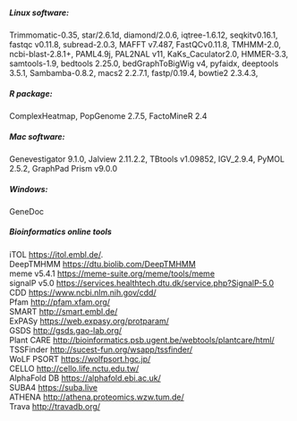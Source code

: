 ##### Linux software:  
Trimmomatic-0.35, star/2.6.1d, diamond/2.0.6, iqtree-1.6.12, seqkitv0.16.1, fastqc v0.11.8, subread-2.0.3, MAFFT v7.487, FastQCv0.11.8, TMHMM-2.0, ncbi-blast-2.8.1+, PAML4.9j, PAL2NAL v11, KaKs_Caculator2.0, HMMER-3.3, samtools-1.9, bedtools 2.25.0, bedGraphToBigWig v4, pyfaidx, deeptools 3.5.1, Sambamba-0.8.2, macs2 2.2.7.1, fastp/0.19.4, bowtie2 2.3.4.3, 

##### R package:  
ComplexHeatmap, PopGenome 2.7.5, FactoMineR 2.4

##### Mac software:   
Genevestigator 9.1.0, Jalview 2.11.2.2, TBtools v1.09852,  IGV_2.9.4, PyMOL 2.5.2, GraphPad Prism v9.0.0

##### Windows:  
GeneDoc

##### Bioinformatics online tools  
iTOL <https://itol.embl.de/>.   
DeepTMHMM <https://dtu.biolib.com/DeepTMHMM>   
meme v5.4.1 <https://meme-suite.org/meme/tools/meme>  
signalP v5.0 <https://services.healthtech.dtu.dk/service.php?SignalP-5.0>  
CDD <https://www.ncbi.nlm.nih.gov/cdd/>  
Pfam <http://pfam.xfam.org/>    
SMART <http://smart.embl.de/>   
ExPASy <https://web.expasy.org/protparam/>   
GSDS <http://gsds.gao-lab.org/>    
Plant CARE <http://bioinformatics.psb.ugent.be/webtools/plantcare/html/>   
TSSFinder <http://sucest-fun.org/wsapp/tssfinder/>  
WoLF PSORT <https://wolfpsort.hgc.jp/>  
CELLO <http://cello.life.nctu.edu.tw/>  
AlphaFold DB <https://alphafold.ebi.ac.uk/>  
SUBA4 <https://suba.live>   
ATHENA <http://athena.proteomics.wzw.tum.de/>  
Trava <http://travadb.org/>
